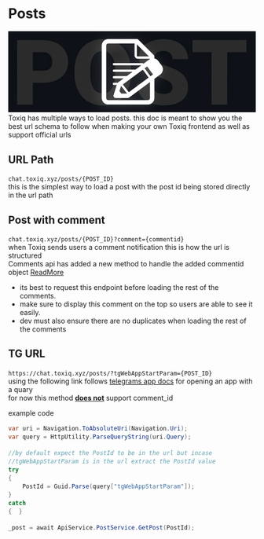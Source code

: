 # Posts 
![Logo](/Images/post.jpg)  
Toxiq has multiple ways to load posts. this doc is meant to show you the best url schema to follow when making your own Toxiq frontend as well as support official urls

## URL Path
```chat.toxiq.xyz/posts/{POST_ID}```  
this is the simplest way to load a post with the post id being stored directly in the url path

## Post with comment
```chat.toxiq.xyz/posts/{POST_ID}?comment={commentid}```  
when Toxiq sends users a comment notification this is how the url is structured   
Comments api has added a new method to handle the added commentid object [ReadMore](/Endpoints/Comment.md#getcomment)  
- its best to request this endpoint before loading the rest of the comments.   
- make sure to display this comment on the top so users are able to see it easily.  
- dev must also ensure there are no duplicates when loading the rest of the comments


## TG URL
```https://chat.toxiq.xyz/posts/?tgWebAppStartParam={POST_ID}```  
using the following link follows [telegrams app docs](https://docs.telegram-mini-apps.com/platform/start-parameter) for opening an app with a quary  
for now this method **[does not](https://docs.telegram-mini-apps.com/platform/start-parameter#restrictions)** support comment_id

example code

``` C#
var uri = Navigation.ToAbsoluteUri(Navigation.Uri);
var query = HttpUtility.ParseQueryString(uri.Query);

//by default expect the PostId to be in the url but incase
//tgWebAppStartParam is in the url extract the PostId value
try
{
    PostId = Guid.Parse(query["tgWebAppStartParam"]);
}
catch
{  }

_post = await ApiService.PostService.GetPost(PostId);
```


